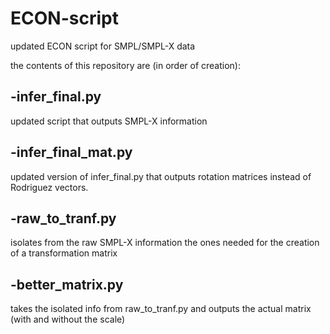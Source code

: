 # ECON-script
updated ECON script for SMPL/SMPL-X data

the contents of this repository are (in order of creation):

## -infer_final.py
updated script that outputs SMPL-X information

## -infer_final_mat.py
updated version of infer_final.py that outputs rotation matrices instead of Rodriguez vectors.

## -raw_to_tranf.py
isolates from the raw SMPL-X information the ones needed for the creation of a transformation matrix

## -better_matrix.py
takes the isolated info from raw_to_tranf.py and outputs the actual matrix (with and without the scale)
